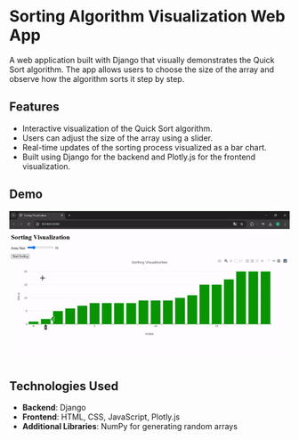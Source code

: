 # Sorting Algorithm Visualization Web App

A web application built with Django that visually demonstrates the Quick Sort algorithm. The app allows users to choose the size of the array and observe how the algorithm sorts it step by step.

## Features

- Interactive visualization of the Quick Sort algorithm.
- Users can adjust the size of the array using a slider.
- Real-time updates of the sorting process visualized as a bar chart.
- Built using Django for the backend and Plotly.js for the frontend visualization.

## Demo

![Sorting Visualization](assets/gif.gif) 

## Technologies Used

- **Backend**: Django
- **Frontend**: HTML, CSS, JavaScript, Plotly.js
- **Additional Libraries**: NumPy for generating random arrays
